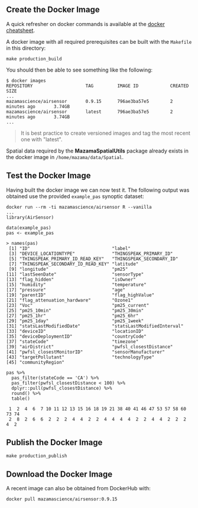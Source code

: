 ## Create the Docker Image ##

A quick refresher on docker commands is available at the 
[docker cheatsheet](https://github.com/wsargent/docker-cheat-sheet).

A docker image with all required prerequisites can be built with the `Makefile` 
in this directory:

```
make production_build
```

You should then be able to see something like the following:

```
$ docker images
REPOSITORY                    TAG         IMAGE ID            CREATED             SIZE
...
mazamascience/airsensor       0.9.15      796ae3ba57e5        2 minutes ago       3.74GB
mazamascience/airsensor       latest      796ae3ba57e5        2 minutes ago       3.74GB
...
```

> It is best practice to create versioned images and tag the most recent one 
with "latest".

Spatial data required by the **MazamaSpatialUtils** package already exists in 
the docker image in `/home/mazama/data/Spatial`.

## Test the Docker Image ##

Having built the docker image we can now test it. The following output was 
obtained use the provided `example_pas` synoptic dataset:

```
docker run --rm -ti mazamascience/airsensor R --vanilla
...
library(AirSensor)

data(example_pas)
pas <- example_pas

> names(pas)
 [1] "ID"                               "label"                           
 [3] "DEVICE_LOCATIONTYPE"              "THINGSPEAK_PRIMARY_ID"           
 [5] "THINGSPEAK_PRIMARY_ID_READ_KEY"   "THINGSPEAK_SECONDARY_ID"         
 [7] "THINGSPEAK_SECONDARY_ID_READ_KEY" "latitude"                        
 [9] "longitude"                        "pm25"                            
[11] "lastSeenDate"                     "sensorType"                      
[13] "flag_hidden"                      "isOwner"                         
[15] "humidity"                         "temperature"                     
[17] "pressure"                         "age"                             
[19] "parentID"                         "flag_highValue"                  
[21] "flag_attenuation_hardware"        "Ozone1"                          
[23] "Voc"                              "pm25_current"                    
[25] "pm25_10min"                       "pm25_30min"                      
[27] "pm25_1hr"                         "pm25_6hr"                        
[29] "pm25_1day"                        "pm25_1week"                      
[31] "statsLastModifiedDate"            "statsLastModifiedInterval"       
[33] "deviceID"                         "locationID"                      
[35] "deviceDeploymentID"               "countryCode"                     
[37] "stateCode"                        "timezone"                        
[39] "airDistrict"                      "pwfsl_closestDistance"           
[41] "pwfsl_closestMonitorID"           "sensorManufacturer"              
[43] "targetPollutant"                  "technologyType"                  
[45] "communityRegion"                 

pas %>% 
  pas_filter(stateCode == 'CA') %>% 
  pas_filter(pwfsl_closestDistance < 100) %>% 
  dplyr::pull(pwfsl_closestDistance) %>% 
  round() %>% 
  table()

 1  2  4  6  7 10 11 12 13 15 16 18 19 21 38 40 41 46 47 53 57 58 60 73 74 
 2  8  2  6  6  2  2  2  4  4  2  2  4  4  4  4  2  2  4  4  2  2  2  4  2 
```

## Publish the Docker Image ##

```
make production_publish
```


## Download the Docker Image ##

A recent image can also be obtained from DockerHub with:

```
docker pull mazamascience/airsensor:0.9.15
```


